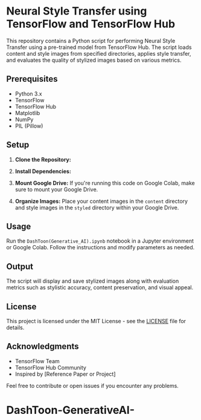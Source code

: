 # Neural Style Transfer using TensorFlow and TensorFlow Hub

This repository contains a Python script for performing Neural Style Transfer using a pre-trained model from TensorFlow Hub. The script loads content and style images from specified directories, applies style transfer, and evaluates the quality of stylized images based on various metrics.

## Prerequisites

- Python 3.x
- TensorFlow
- TensorFlow Hub
- Matplotlib
- NumPy
- PIL (Pillow)

## Setup

1. **Clone the Repository:**
2. **Install Dependencies:**

3. **Mount Google Drive:**
If you're running this code on Google Colab, make sure to mount your Google Drive.

4. **Organize Images:**
Place your content images in the `content` directory and style images in the `styled` directory within your Google Drive.

## Usage

Run the `DashToon(Generative_AI).ipynb` notebook in a Jupyter environment or Google Colab. Follow the instructions and modify parameters as needed.

## Output

The script will display and save stylized images along with evaluation metrics such as stylistic accuracy, content preservation, and visual appeal.

## License

This project is licensed under the MIT License - see the [LICENSE](LICENSE) file for details.

## Acknowledgments

- TensorFlow Team
- TensorFlow Hub Community
- Inspired by [Reference Paper or Project]

Feel free to contribute or open issues if you encounter any problems.
 
# DashToon-GenerativeAI-
